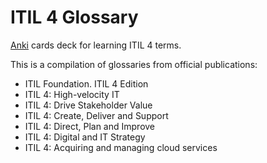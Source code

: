 # ITIL 4 Glossary
[Anki](https://apps.ankiweb.net) cards deck for learning ITIL 4 terms.

This is a compilation of glossaries from official publications:
- ITIL Foundation. ITIL 4 Edition
- ITIL 4: High-velocity IT
- ITIL 4: Drive Stakeholder Value
- ITIL 4: Create, Deliver and Support
- ITIL 4: Direct, Plan and Improve
- ITIL 4: Digital and IT Strategy
- ITIL 4: Acquiring and managing cloud services
